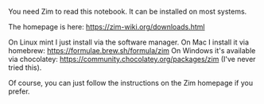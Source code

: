 You need Zim to read this notebook.  It can be installed on most systems.

The homepage is here:
https://zim-wiki.org/downloads.html

On Linux mint I just install via the software manager.
On Mac I install it via homebrew: https://formulae.brew.sh/formula/zim
On Windows it's available via chocolatey: https://community.chocolatey.org/packages/zim
(I've never tried this).

Of course, you can just follow the instructions on the Zim homepage if you prefer.
